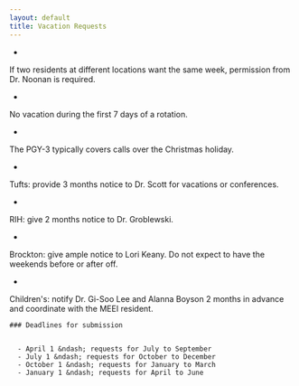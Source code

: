 ```yaml
---
layout: default
title: Vacation Requests
---
```

- 
If two residents at different locations want the same week, permission from Dr. Noonan is required.

- 
No vacation during the first 7 days of a rotation.

- 
The PGY-3 typically covers calls over the Christmas holiday.

- 
Tufts: provide 3 months notice to Dr. Scott for vacations or conferences.

- 
RIH: give 2 months notice to Dr. Groblewski.

- 
Brockton: give ample notice to Lori Keany. Do not expect to have the weekends before or after off.

- 
Children's: notify Dr. Gi-Soo Lee and Alanna Boyson 2 months in advance and coordinate with the MEEI resident.



    ### Deadlines for submission

    
      - April 1 &ndash; requests for July to September
      - July 1 &ndash; requests for October to December
      - October 1 &ndash; requests for January to March
      - January 1 &ndash; requests for April to June
    
